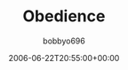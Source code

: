 ---
title: 'Obedience'
posts: 1
hash: 't523'
author: 'bobbyo696'
date: 2006-06-22T20:55:00+00:00
sources:
  - http://forums.tokipona.org/viewtopic.php%3Ft=523.html
---